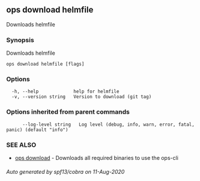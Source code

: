 ## ops download helmfile

Downloads helmfile

### Synopsis

Downloads helmfile

```
ops download helmfile [flags]
```

### Options

```
  -h, --help             help for helmfile
  -v, --version string   Version to download (git tag)
```

### Options inherited from parent commands

```
      --log-level string   Log level (debug, info, warn, error, fatal, panic) (default "info")
```

### SEE ALSO

* [ops download](ops_download.md)	 - Downloads all required binaries to use the ops-cli

###### Auto generated by spf13/cobra on 11-Aug-2020
